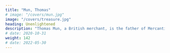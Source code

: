 ```yaml
---
title: "Mun, Thomas"
# image: "/covers/mun.jpg"
image: "/covers/treasure.jpg"
heading: Unenlightened
description: "Thomas Mun, a British merchant, is the father of Mercantilism which mutated into Neo-classical Economics after the Marginal Revolution"
# date: 2020-10-31
weight: 142
# date: 2022-05-30
---
```



<!-- . He wrote England's Treasure on Foreign Trade which became the bible of the European merchants who colonized the rest of the world and brought suffering and death to so many people -->